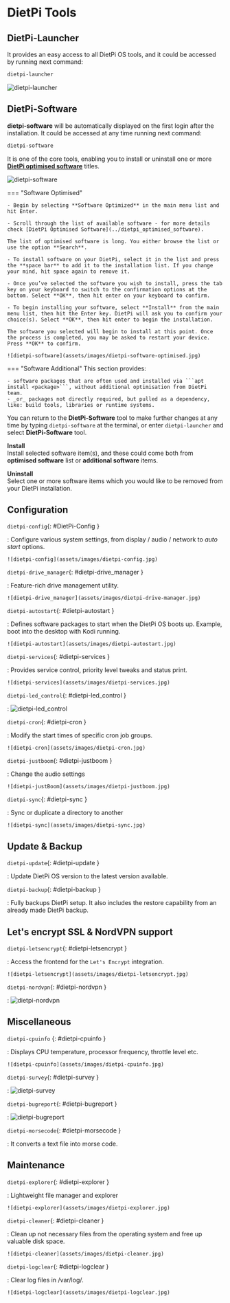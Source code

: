 # DietPi Tools

## DietPi-Launcher

It provides an easy access to all DietPi OS tools, and it could be accessed by running next command:

``` bash
dietpi-launcher
```

![dietpi-launcher](assets/images/dietpi-launcher.jpg)

## DietPi-Software

**dietpi-software** will be automatically displayed on the first login after the installation. It could be accessed at any time running next command:

``` bash
dietpi-software
```

It is one of the core tools, enabling you to install or uninstall one or more [**DietPi optimised software**](../dietpi_optimised_software/) titles.

![dietpi-software](assets/images/dietpi-software.jpg)

=== "Software Optimised"

    - Begin by selecting **Software Optimized** in the main menu list and hit Enter.

    - Scroll through the list of available software - for more details check [DietPi Optimised Software](../dietpi_optimised_software).

    The list of optimised software is long. You either browse the list or use the option **Search**.

    - To install software on your DietPi, select it in the list and press the **space bar** to add it to the installation list. If you change your mind, hit space again to remove it.

    - Once you’ve selected the software you wish to install, press the tab key on your keyboard to switch to the confirmation options at the bottom. Select **OK**, then hit enter on your keyboard to confirm.

    - To begin installing your software, select **Install** from the main menu list, then hit the Enter key. DietPi will ask you to confirm your choice(s). Select **OK**, then hit enter to begin the installation.

    The software you selected will begin to install at this point. Once the process is completed, you may be asked to restart your device. Press **OK** to confirm.

    ![dietpi-software](assets/images/dietpi-software-optimised.jpg)

=== "Software Additional"
    This section provides:

    - software packages that are often used and installed via ```apt install <package>```, without additional optimisation from DietPi team.
    - _or_ packages not directly required, but pulled as a dependency, like: build tools, libraries or runtime systems.

You can return to the **DietPi-Software** tool to make further changes at any time by typing `dietpi-software` at the terminal, or enter `dietpi-launcher` and select **DietPi-Software** tool.

**Install**  
Install selected software item(s), and these could come both from **optimised software** list or **additional software** items.

**Uninstall**  
Select one or more software items which you would like to be removed from your DietPi installation.

## Configuration

`dietpi-config`{: #DietPi-Config }

:    Configure various system settings, from display / audio / network to _auto start_ options.  

    ![dietpi-config](assets/images/dietpi-config.jpg)

`dietpi-drive_manager`{: #dietpi-drive_manager }

:    Feature-rich drive management utility.

    ![dietpi-drive_manager](assets/images/dietpi-drive-manager.jpg)

`dietpi-autostart`{: #dietpi-autostart }

:    Defines software packages to start when the DietPi OS boots up. Example, boot into the desktop with Kodi running.

    ![dietpi-autostart](assets/images/dietpi-autostart.jpg)

`dietpi-services`{: #dietpi-services }

:    Provides service control, priority level tweaks and status print.

    ![dietpi-services](assets/images/dietpi-services.jpg)

`dietpi-led_control`{: #dietpi-led_control }

:    ![dietpi-led_control](assets/images/dietpi-ledcontrol.jpg)

`dietpi-cron`{: #dietpi-cron }

:    Modify the start times of specific cron job groups.

    ![dietpi-cron](assets/images/dietpi-cron.jpg)

`dietpi-justboom`{: #dietpi-justboom }

:    Change the audio settings

    ![dietpi-justBoom](assets/images/dietpi-justboom.jpg)

`dietpi-sync`{: #dietpi-sync }

:    Sync or duplicate a directory to another

    ![dietpi-sync](assets/images/dietpi-sync.jpg)

## Update & Backup

`dietpi-update`{: #dietpi-update }

:    Update DietPi OS version to the latest version available.

`dietpi-backup`{: #dietpi-backup }

:    Fully backups DietPi setup. It also includes the restore capability from an already made DietPi backup.

## Let's encrypt SSL & NordVPN support

`dietpi-letsencrypt`{: #dietpi-letsencrypt }

:    Access the frontend for the `Let's Encrypt` integration.

    ![dietpi-letsencrypt](assets/images/dietpi-letsencrypt.jpg)

`dietpi-nordvpn`{: #dietpi-nordvpn }

:    ![dietpi-nordvpn](assets/images/dietpi-nordvpn.jpg)

## Miscellaneous

`dietpi-cpuinfo` {: #dietpi-cpuinfo }

:    Displays CPU temperature, processor frequency, throttle level etc.

    ![dietpi-cpuinfo](assets/images/dietpi-cpuinfo.jpg)

`dietpi-survey`{: #dietpi-survey }

:    ![dietpi-survey](assets/images/dietpi-survey.jpg)

`dietpi-bugreport`{: #dietpi-bugreport }

:    ![dietpi-bugreport](assets/images/dietpi-bugreport.jpg)

`dietpi-morsecode`{: #dietpi-morsecode }

:    It converts a text file into morse code.

## Maintenance

`dietpi-explorer`{: #dietpi-explorer }

:    Lightweight file manager and explorer

    ![dietpi-explorer](assets/images/dietpi-explorer.jpg)

`dietpi-cleaner`{: #dietpi-cleaner }

:    Clean up not necessary files from the operating system and free up valuable disk space.

    ![dietpi-cleaner](assets/images/dietpi-cleaner.jpg)

`dietpi-logclear`{: #dietpi-logclear }

:    Clear log files in /var/log/.

    ![dietpi-logclear](assets/images/dietpi-logclear.jpg)
